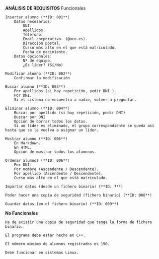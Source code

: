 **ANÁLISIS DE REQUISITOS**
Funcionales

    Insertar alumno (**ID: 001**)
        Datos necesarios:
            DNI.
            Apellidos.
            Teléfono.
            Email corporativo. (@uco.es).
            Dirección postal.
            Curso más alto en el que está matriculado.
            Fecha de nacimiento.
        Datos opcionales:
            Nº de equipo.
            ¿Es líder? (Sí/No)

    Modificar alumno (**ID: 002**)
        Confirmar la modificación

    Buscar alumno (**ID: 003**)
        Por apellidos (si hay repetición, pedir DNI ).
        Por DNI.
        Si el sistema no encuentra a nadie, volver a preguntar.

    Eliminar alumno (**ID: 004**)
        Buscar por apellido (si hay repetición, pedir DNI)
        Buscar por DNI
        Opción de borrar todos los datos.
        Si un líder es eliminado, el grupo correspondiente se queda así hasta que se le vuelva a asignar un líder.

    Mostrar alumno (**ID: 005**)
        En Markdown.
        En HTML.
        Opción de mostrar todos los alumnnos.

    Ordenar alumnos (**ID: 006**)
        Por DNI.
        Por nombre (Ascendente / Descendente).
        Por apellido (Ascendente / Descendente).
        Curso más alto en el que está matriculado.

    Importar datos (desde un fichero binario) (**ID: 7**)

    Poder hacer una copia de seguridad (fichero binario) (**ID: 008**)

    Guardar datos (en el fichero binario) (**ID: 009**)

**No Funcionales**

    Ha de existir una copia de seguridad que tenga la forma de fichero binario.

    El programa debe estar hecho en C++.

    El número máximo de alumnos registrados es 150.

    Debe funcionar en sistemas Linux.
